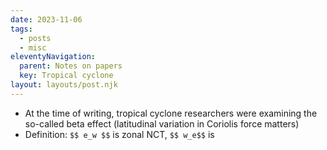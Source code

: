 ```yaml
---
date: 2023-11-06
tags:
  - posts
  - misc
eleventyNavigation:
  parent: Notes on papers
  key: Tropical cyclone
layout: layouts/post.njk
---
```


* At the time of writing, tropical cyclone researchers were examining the so-called beta effect (latitudinal variation in Coriolis force matters)
* Definition: `$$ e_w $$` is zonal NCT, `$$ w_e$$` is 